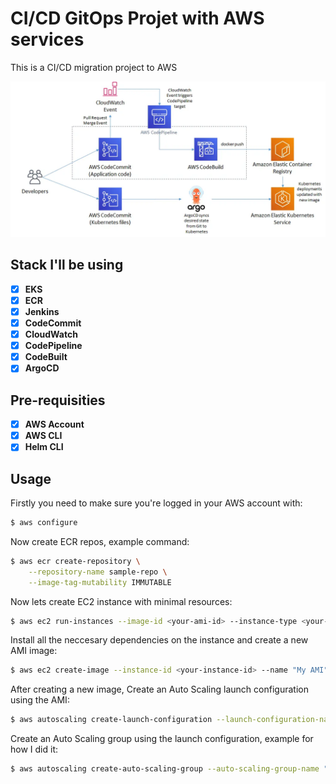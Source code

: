 # CI/CD GitOps Projet with AWS services

This is a CI/CD migration project to AWS

![](../app/images/AWS_GitOps.webp)

## Stack I'll be using

- [x] **EKS**
- [x] **ECR**
- [x] **Jenkins**
- [x] **CodeCommit**
- [x] **CloudWatch**
- [x] **CodePipeline**
- [x] **CodeBuilt**
- [x] **ArgoCD**

## Pre-requisities

- [x] **AWS Account**
- [x] **AWS CLI**
- [x] **Helm CLI**

## Usage

Firstly you need to make sure you're logged in your AWS account with:

```bash
$ aws configure
```

Now create ECR repos, example command:

```bash
$ aws ecr create-repository \
    --repository-name sample-repo \
    --image-tag-mutability IMMUTABLE
```

Now lets create EC2 instance with minimal resources:

```bash
$ aws ec2 run-instances --image-id <your-ami-id> --instance-type <your-instance-type> --security-group-ids <your-security-group> --key-name <your-key-pair> --min-count 1 --max-count 1
```

Install all the neccesary dependencies on the instance and create a new AMI image:

```bash
$ aws ec2 create-image --instance-id <your-instance-id> --name "My AMI" --description "AMI for Auto Scaling"
```

After creating a new image, Create an Auto Scaling launch configuration using the AMI:

```bash
$ aws autoscaling create-launch-configuration --launch-configuration-name "MyLaunchConfig" --image-id <your-ami-id> --instance-type <your-instance-type> --security-groups <your-security-group> --key-name <your-key-pair>
```

Create an Auto Scaling group using the launch configuration, example for how I did it:

```bash
$ aws autoscaling create-auto-scaling-group --auto-scaling-group-name "dean-autoscaling" --launch-configuration-name "dean-autoscaling" --min-size 2 --max-size 5 --desired-capacity 2 --vpc-zone-identifier subnet-02b05e0a00fa2a2d8
```
